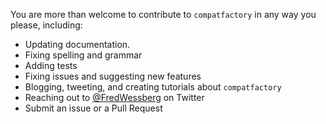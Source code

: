 You are more than welcome to contribute to `compatfactory` in any way you please, including:

- Updating documentation.
- Fixing spelling and grammar
- Adding tests
- Fixing issues and suggesting new features
- Blogging, tweeting, and creating tutorials about `compatfactory`
- Reaching out to [@FredWessberg](https://twitter.com/FredWessberg) on Twitter
- Submit an issue or a Pull Request
